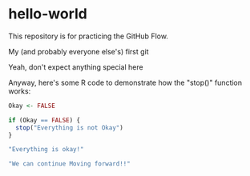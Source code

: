# hello-world
This repository is for practicing the GitHub Flow.

My (and probably everyone else's) first git

Yeah, don't expect anything special here

Anyway, here's some R code to demonstrate how the "stop()" function works:  

```R
Okay <- FALSE

if (Okay == FALSE) {
  stop("Everything is not Okay")
}

"Everything is okay!"

"We can continue Moving forward!!"
```